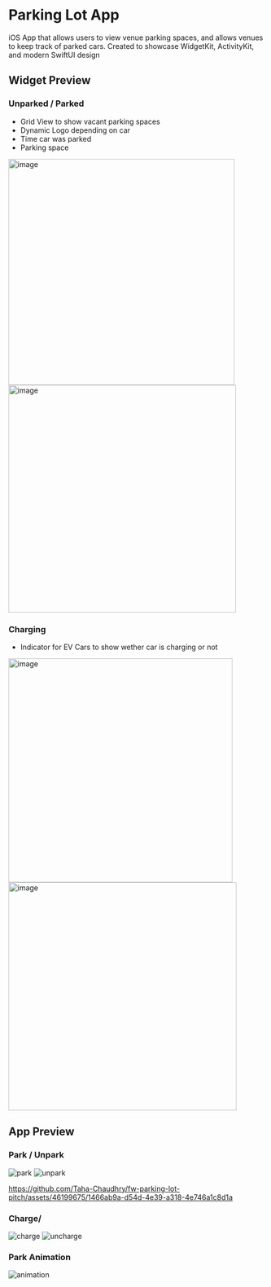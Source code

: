 # Parking Lot App
iOS App that allows users to view venue parking spaces, and allows venues to keep track of parked cars. Created to showcase WidgetKit, ActivityKit, and modern SwiftUI design

## Widget Preview

### Unparked / Parked

- Grid View to show vacant parking spaces
- Dynamic Logo depending on car
- Time car was parked
- Parking space

<img width="444" alt="image" src="https://github.com/Taha-Chaudhry/fw-parking-lot-pitch/assets/46199675/8d7b6fbd-ac90-4ac7-9b89-3a8cf2633b01">

<img width="447" alt="image" src="https://github.com/Taha-Chaudhry/fw-parking-lot-pitch/assets/46199675/750f75c5-ebe0-4e38-b7c5-3b8574b89da1">

### Charging

- Indicator for EV Cars to show wether car is charging or not

<img width="440" alt="image" src="https://github.com/Taha-Chaudhry/fw-parking-lot-pitch/assets/46199675/d0b78def-2e73-4be4-98a8-5fbbabec1ec1">

<img width="448" alt="image" src="https://github.com/Taha-Chaudhry/fw-parking-lot-pitch/assets/46199675/0010ea91-34d3-4c91-b75e-96df381a0353">

## App Preview

### Park / Unpark

![park](https://im5.ezgif.com/tmp/ezgif-5-fd24aadbe6.gif)
![unpark](https://im3.ezgif.com/tmp/ezgif-3-5a1f823cab.gif)



https://github.com/Taha-Chaudhry/fw-parking-lot-pitch/assets/46199675/1466ab9a-d54d-4e39-a318-4e746a1c8d1a




### Charge/ 

![charge](https://im3.ezgif.com/tmp/ezgif-3-d22a8fbcd0.gif)
![uncharge](https://im3.ezgif.com/tmp/ezgif-3-090e305e32.gif)

### Park Animation

![animation](https://im3.ezgif.com/tmp/ezgif-3-987f412f57.gif)









